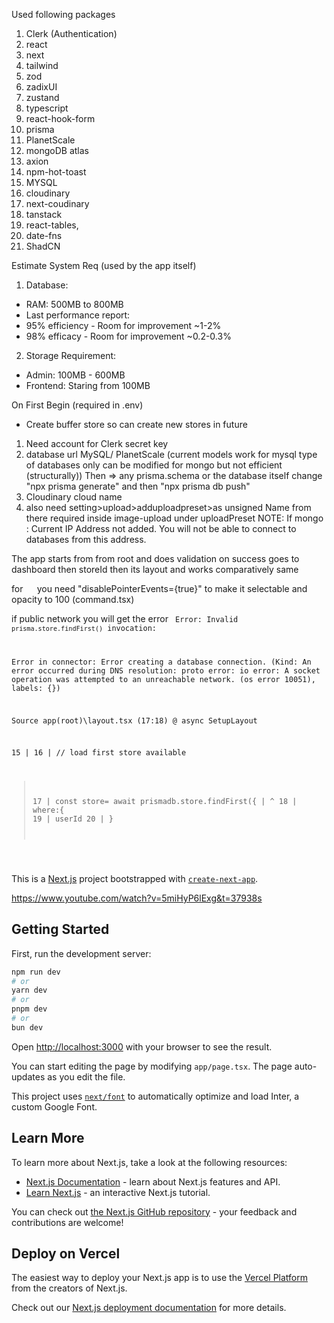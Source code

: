 Used following packages
1. Clerk (Authentication)
2. react
3. next
4. tailwind
5. zod
6. zadixUI
7. zustand
8. typescript
9. react-hook-form
10. prisma
11. PlanetScale
12. mongoDB atlas
13. axion
14. npm-hot-toast
15. MYSQL
16. cloudinary
17. next-coudinary
18. tanstack
19. react-tables,
20. date-fns
21. ShadCN

Estimate System Req (used by the app itself)
1. Database:
  - RAM: 500MB to 800MB
  - Last performance report: 
   - 95% efficiency 
    - Room for improvement ~1-2% 
   - 98% efficacy
    - Room for improvement ~0.2-0.3%
2. Storage Requirement:
  - Admin: 100MB - 600MB
  - Frontend: Staring from 100MB

On First Begin (required in .env)
- Create buffer store so can create new stores in future
1. Need account for Clerk secret key
2. database url MySQL/ PlanetScale (current models work for mysql type of databases only can be modified for mongo but not efficient (structurally))
  Then => any prisma.schema or the database itself change "npx prisma generate" and then "npx prisma db push"
3. Cloudinary cloud name
4. also need setting>upload>adduploadpreset>as unsigned
   Name from there required inside image-upload under uploadPreset
  NOTE: If mongo : Current IP Address not added. You will not be able to connect to databases from this address.

The app starts from from root and does validation on success goes to dashboard then storeId then its layout
and works comparatively same



for <code> <CommandItem> </code> you need "disablePointerEvents={true}" to make it selectable and opacity to 100 (command.tsx)

if public network you will get the error
<code>
Error: 
Invalid `prisma.store.findFirst()` invocation:



Error in connector: Error creating a database connection. (Kind: An error occurred during DNS resolution: proto error: io error: A socket operation was attempted to an unreachable network. (os error 10051), labels: {})

Source
app\(root)\layout.tsx (17:18) @ async SetupLayout

  15 |
  16 |     // load first store available
> 17 |     const store= await prismadb.store.findFirst({
     |                  ^
  18 |         where:{
  19 |             userId
  20 |         }
  </code>



This is a [Next.js](https://nextjs.org/) project bootstrapped with [`create-next-app`](https://github.com/vercel/next.js/tree/canary/packages/create-next-app).

https://www.youtube.com/watch?v=5miHyP6lExg&t=37938s

## Getting Started

First, run the development server:

```bash
npm run dev
# or
yarn dev
# or
pnpm dev
# or
bun dev
```

Open [http://localhost:3000](http://localhost:3000) with your browser to see the result.

You can start editing the page by modifying `app/page.tsx`. The page auto-updates as you edit the file.

This project uses [`next/font`](https://nextjs.org/docs/basic-features/font-optimization) to automatically optimize and load Inter, a custom Google Font.

## Learn More

To learn more about Next.js, take a look at the following resources:

- [Next.js Documentation](https://nextjs.org/docs) - learn about Next.js features and API.
- [Learn Next.js](https://nextjs.org/learn) - an interactive Next.js tutorial.

You can check out [the Next.js GitHub repository](https://github.com/vercel/next.js/) - your feedback and contributions are welcome!

## Deploy on Vercel

The easiest way to deploy your Next.js app is to use the [Vercel Platform](https://vercel.com/new?utm_medium=default-template&filter=next.js&utm_source=create-next-app&utm_campaign=create-next-app-readme) from the creators of Next.js.

Check out our [Next.js deployment documentation](https://nextjs.org/docs/deployment) for more details.
